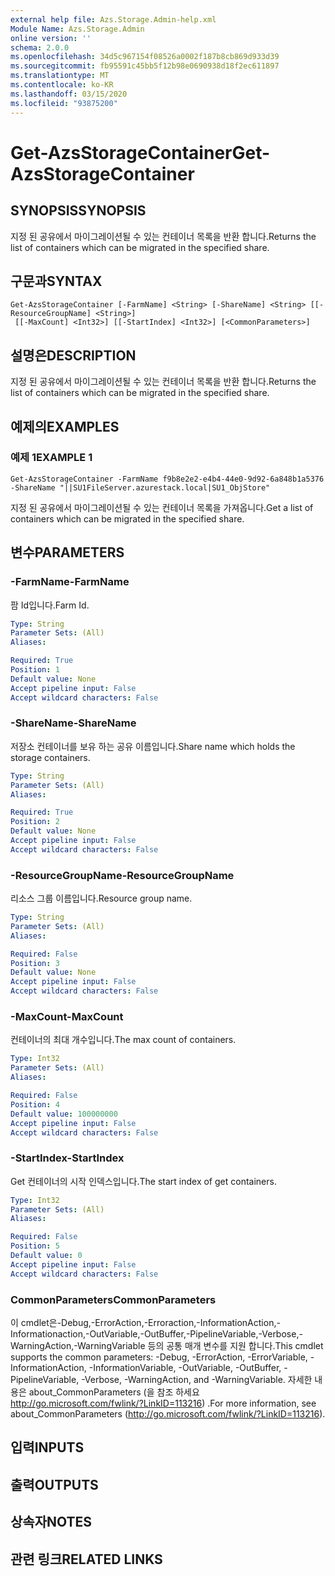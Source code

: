 ```yaml
---
external help file: Azs.Storage.Admin-help.xml
Module Name: Azs.Storage.Admin
online version: ''
schema: 2.0.0
ms.openlocfilehash: 34d5c967154f08526a0002f187b8cb869d933d39
ms.sourcegitcommit: fb95591c45bb5f12b98e0690938d18f2ec611897
ms.translationtype: MT
ms.contentlocale: ko-KR
ms.lasthandoff: 03/15/2020
ms.locfileid: "93875200"
---
```

# <span data-ttu-id="87f93-101">Get-AzsStorageContainer</span><span class="sxs-lookup"><span data-stu-id="87f93-101">Get-AzsStorageContainer</span></span>

## <span data-ttu-id="87f93-102">SYNOPSIS</span><span class="sxs-lookup"><span data-stu-id="87f93-102">SYNOPSIS</span></span>
<span data-ttu-id="87f93-103">지정 된 공유에서 마이그레이션될 수 있는 컨테이너 목록을 반환 합니다.</span><span class="sxs-lookup"><span data-stu-id="87f93-103">Returns the list of containers which can be migrated in the specified share.</span></span>

## <span data-ttu-id="87f93-104">구문과</span><span class="sxs-lookup"><span data-stu-id="87f93-104">SYNTAX</span></span>

```
Get-AzsStorageContainer [-FarmName] <String> [-ShareName] <String> [[-ResourceGroupName] <String>]
 [[-MaxCount] <Int32>] [[-StartIndex] <Int32>] [<CommonParameters>]
```

## <span data-ttu-id="87f93-105">설명은</span><span class="sxs-lookup"><span data-stu-id="87f93-105">DESCRIPTION</span></span>
<span data-ttu-id="87f93-106">지정 된 공유에서 마이그레이션될 수 있는 컨테이너 목록을 반환 합니다.</span><span class="sxs-lookup"><span data-stu-id="87f93-106">Returns the list of containers which can be migrated in the specified share.</span></span>

## <span data-ttu-id="87f93-107">예제의</span><span class="sxs-lookup"><span data-stu-id="87f93-107">EXAMPLES</span></span>

### <span data-ttu-id="87f93-108">예제 1</span><span class="sxs-lookup"><span data-stu-id="87f93-108">EXAMPLE 1</span></span>
```
Get-AzsStorageContainer -FarmName f9b8e2e2-e4b4-44e0-9d92-6a848b1a5376 -ShareName "||SU1FileServer.azurestack.local|SU1_ObjStore"
```

<span data-ttu-id="87f93-109">지정 된 공유에서 마이그레이션될 수 있는 컨테이너 목록을 가져옵니다.</span><span class="sxs-lookup"><span data-stu-id="87f93-109">Get a list of containers which can be migrated in the specified share.</span></span>

## <span data-ttu-id="87f93-110">변수</span><span class="sxs-lookup"><span data-stu-id="87f93-110">PARAMETERS</span></span>

### <span data-ttu-id="87f93-111">-FarmName</span><span class="sxs-lookup"><span data-stu-id="87f93-111">-FarmName</span></span>
<span data-ttu-id="87f93-112">팜 Id입니다.</span><span class="sxs-lookup"><span data-stu-id="87f93-112">Farm Id.</span></span>

```yaml
Type: String
Parameter Sets: (All)
Aliases:

Required: True
Position: 1
Default value: None
Accept pipeline input: False
Accept wildcard characters: False
```

### <span data-ttu-id="87f93-113">-ShareName</span><span class="sxs-lookup"><span data-stu-id="87f93-113">-ShareName</span></span>
<span data-ttu-id="87f93-114">저장소 컨테이너를 보유 하는 공유 이름입니다.</span><span class="sxs-lookup"><span data-stu-id="87f93-114">Share name which holds the storage containers.</span></span>

```yaml
Type: String
Parameter Sets: (All)
Aliases:

Required: True
Position: 2
Default value: None
Accept pipeline input: False
Accept wildcard characters: False
```

### <span data-ttu-id="87f93-115">-ResourceGroupName</span><span class="sxs-lookup"><span data-stu-id="87f93-115">-ResourceGroupName</span></span>
<span data-ttu-id="87f93-116">리소스 그룹 이름입니다.</span><span class="sxs-lookup"><span data-stu-id="87f93-116">Resource group name.</span></span>

```yaml
Type: String
Parameter Sets: (All)
Aliases:

Required: False
Position: 3
Default value: None
Accept pipeline input: False
Accept wildcard characters: False
```

### <span data-ttu-id="87f93-117">-MaxCount</span><span class="sxs-lookup"><span data-stu-id="87f93-117">-MaxCount</span></span>
<span data-ttu-id="87f93-118">컨테이너의 최대 개수입니다.</span><span class="sxs-lookup"><span data-stu-id="87f93-118">The max count of containers.</span></span>

```yaml
Type: Int32
Parameter Sets: (All)
Aliases:

Required: False
Position: 4
Default value: 100000000
Accept pipeline input: False
Accept wildcard characters: False
```

### <span data-ttu-id="87f93-119">-StartIndex</span><span class="sxs-lookup"><span data-stu-id="87f93-119">-StartIndex</span></span>
<span data-ttu-id="87f93-120">Get 컨테이너의 시작 인덱스입니다.</span><span class="sxs-lookup"><span data-stu-id="87f93-120">The start index of get containers.</span></span>

```yaml
Type: Int32
Parameter Sets: (All)
Aliases:

Required: False
Position: 5
Default value: 0
Accept pipeline input: False
Accept wildcard characters: False
```

### <span data-ttu-id="87f93-121">CommonParameters</span><span class="sxs-lookup"><span data-stu-id="87f93-121">CommonParameters</span></span>
<span data-ttu-id="87f93-122">이 cmdlet은-Debug,-ErrorAction,-Erroraction,-InformationAction,-Informationaction,-OutVariable,-OutBuffer,-PipelineVariable,-Verbose,-WarningAction,-WarningVariable 등의 공통 매개 변수를 지원 합니다.</span><span class="sxs-lookup"><span data-stu-id="87f93-122">This cmdlet supports the common parameters: -Debug, -ErrorAction, -ErrorVariable, -InformationAction, -InformationVariable, -OutVariable, -OutBuffer, -PipelineVariable, -Verbose, -WarningAction, and -WarningVariable.</span></span> <span data-ttu-id="87f93-123">자세한 내용은 about_CommonParameters (을 참조 하세요 http://go.microsoft.com/fwlink/?LinkID=113216) .</span><span class="sxs-lookup"><span data-stu-id="87f93-123">For more information, see about_CommonParameters (http://go.microsoft.com/fwlink/?LinkID=113216).</span></span>

## <span data-ttu-id="87f93-124">입력</span><span class="sxs-lookup"><span data-stu-id="87f93-124">INPUTS</span></span>

## <span data-ttu-id="87f93-125">출력</span><span class="sxs-lookup"><span data-stu-id="87f93-125">OUTPUTS</span></span>

## <span data-ttu-id="87f93-126">상속자</span><span class="sxs-lookup"><span data-stu-id="87f93-126">NOTES</span></span>

## <span data-ttu-id="87f93-127">관련 링크</span><span class="sxs-lookup"><span data-stu-id="87f93-127">RELATED LINKS</span></span>
